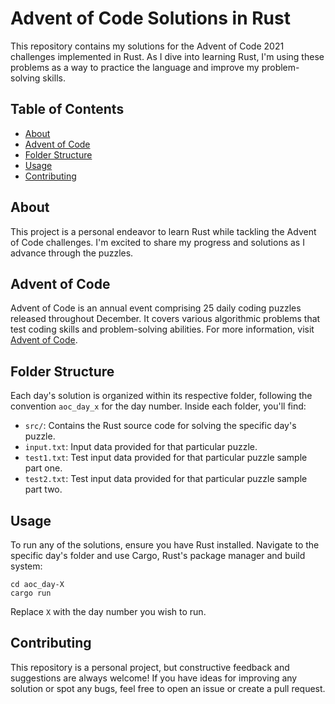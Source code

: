 Advent of Code Solutions in Rust
================================

This repository contains my solutions for the Advent of Code 2021 challenges implemented in Rust. As I dive into learning Rust, I'm using these problems as a way to practice the language and improve my problem-solving skills.

Table of Contents
-----------------

*   [About](#about)
*   [Advent of Code](#advent-of-code)
*   [Folder Structure](#folder-structure)
*   [Usage](#usage)
*   [Contributing](#contributing)

About
-----

This project is a personal endeavor to learn Rust while tackling the Advent of Code challenges. I'm excited to share my progress and solutions as I advance through the puzzles.

Advent of Code
--------------

Advent of Code is an annual event comprising 25 daily coding puzzles released throughout December. It covers various algorithmic problems that test coding skills and problem-solving abilities. For more information, visit [Advent of Code](https://adventofcode.com/).

Folder Structure
----------------

Each day's solution is organized within its respective folder, following the convention `aoc_day_x` for the day number. Inside each folder, you'll find:

*   `src/`: Contains the Rust source code for solving the specific day's puzzle.
*   `input.txt`: Input data provided for that particular puzzle.
*   `test1.txt`: Test input data provided for that particular puzzle sample part one.
*   `test2.txt`: Test input data provided for that particular puzzle sample part two.

Usage
-----

To run any of the solutions, ensure you have Rust installed. Navigate to the specific day's folder and use Cargo, Rust's package manager and build system:


```
cd aoc_day-X
cargo run
```

Replace `X` with the day number you wish to run.

Contributing
------------

This repository is a personal project, but constructive feedback and suggestions are always welcome! If you have ideas for improving any solution or spot any bugs, feel free to open an issue or create a pull request.

